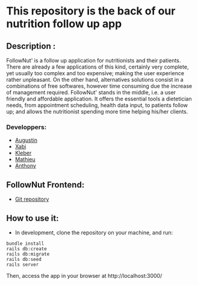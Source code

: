 # This repository is the back of our nutrition follow up app

## Description :
FollowNut' is a follow up application for nutritionists and their patients. 
There are already a few applications of this kind, certainly very complete, yet usually too complex and too expensive; making the user experience rather unpleasant. On the other hand, alternatives solutions consist in a combinations of free softwares, however time consuming due the increase of management required.
FollowNut' stands in the middle, i.e. a user friendly and affordable application. It offers the essential tools a dietetician needs, from appointment scheduling, health data input, to patients follow up; and allows the nutritionist spending more time helping his/her clients.


### Developpers:
- [Augustin](https://github.com/aauugguussttiinn)
- [Xabi](https://github.com/XabAyca)
- [Kleber](https://github.com/kleberkunha)
- [Mathieu](https://github.com/MathieuParadis)
- [Anthony](https://github.com/AnthonyLebro)


## FollowNut Frontend:
* [Git repository](https://github.com/MathieuParadis/follownut_front)


## How to use it:
- In development, clone the repository on your machine, and run:
```
bundle install
rails db:create
rails db:migrate
rails db:seed
rails server
```
Then, access the app in your browser at http://localhost:3000/

